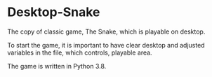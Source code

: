 # Desktop-Snake

The copy of classic game, The Snake, which is playable on desktop.

To start the game, it is important to have clear desktop and adjusted variables in the file, which controls, playable area.

The game is written in Python 3.8.
